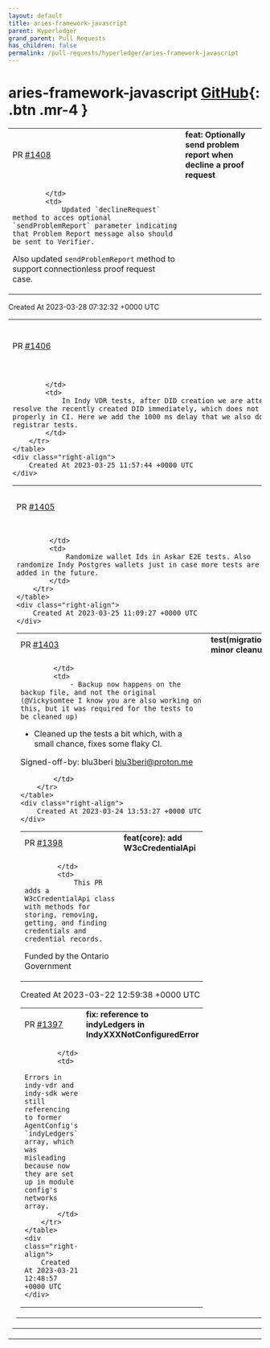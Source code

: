 ```yaml
---
layout: default
title: aries-framework-javascript
parent: Hyperledger
grand_parent: Pull Requests
has_children: false
permalink: /pull-requests/hyperledger/aries-framework-javascript
---
```


# aries-framework-javascript <span class="fs-3 right-align">[GitHub](https://github.com/hyperledger/aries-framework-javascript){: .btn .mr-4 }</span>


<div>
    <table>
        <tr>
            <td>
                PR <a href="https://github.com/hyperledger/aries-framework-javascript/pull/1408" class=".btn">#1408</a>
            </td>
            <td>
                <b>
                    feat: Optionally send problem report when decline a proof request
                </b>
            </td>
        </tr>
        <tr>
            <td>
                
            </td>
            <td>
                Updated `declineRequest` method to acces optional `sendProblemReport` parameter indicating that Problem Report message also should be sent to Verifier.
Also updated `sendProblemReport` method to support connectionless proof request case.
            </td>
        </tr>
    </table>
    <div class="right-align">
        Created At 2023-03-28 07:32:32 +0000 UTC
    </div>
</div>

<div>
    <table>
        <tr>
            <td>
                PR <a href="https://github.com/hyperledger/aries-framework-javascript/pull/1406" class=".btn">#1406</a>
            </td>
            <td>
                <b>
                    test(indy-vdr): add delay after DID creation
                </b>
            </td>
        </tr>
        <tr>
            <td>
                
            </td>
            <td>
                In Indy VDR tests, after DID creation we are attempting to resolve the recently created DID immediately, which does not always work properly in CI. Here we add the 1000 ms delay that we also do in other Indy registrar tests.
            </td>
        </tr>
    </table>
    <div class="right-align">
        Created At 2023-03-25 11:57:44 +0000 UTC
    </div>
</div>

<div>
    <table>
        <tr>
            <td>
                PR <a href="https://github.com/hyperledger/aries-framework-javascript/pull/1405" class=".btn">#1405</a>
            </td>
            <td>
                <b>
                    test: randomize askar wallet ids
                </b>
            </td>
        </tr>
        <tr>
            <td>
                
            </td>
            <td>
                Randomize wallet Ids in Askar E2E tests. Also randomize Indy Postgres wallets just in case more tests are added in the future.
            </td>
        </tr>
    </table>
    <div class="right-align">
        Created At 2023-03-25 11:09:27 +0000 UTC
    </div>
</div>

<div>
    <table>
        <tr>
            <td>
                PR <a href="https://github.com/hyperledger/aries-framework-javascript/pull/1403" class=".btn">#1403</a>
            </td>
            <td>
                <b>
                    test(migration): minor cleanup
                </b>
            </td>
        </tr>
        <tr>
            <td>
                
            </td>
            <td>
                - Backup now happens on the backup file, and not the original (@Vickysomtee I know you are also working on this, but it was required for the tests to be cleaned up)
- Cleaned up the tests a bit which, with a small chance, fixes some flaky CI.

Signed-off-by: blu3beri <blu3beri@proton.me>

            </td>
        </tr>
    </table>
    <div class="right-align">
        Created At 2023-03-24 13:53:27 +0000 UTC
    </div>
</div>

<div>
    <table>
        <tr>
            <td>
                PR <a href="https://github.com/hyperledger/aries-framework-javascript/pull/1398" class=".btn">#1398</a>
            </td>
            <td>
                <b>
                    feat(core): add W3cCredentialApi
                </b>
            </td>
        </tr>
        <tr>
            <td>
                
            </td>
            <td>
                This PR adds a W3cCredentialApi class with methods for storing, removing, getting, and finding credentials and credential records.

Funded by the Ontario Government
            </td>
        </tr>
    </table>
    <div class="right-align">
        Created At 2023-03-22 12:59:38 +0000 UTC
    </div>
</div>

<div>
    <table>
        <tr>
            <td>
                PR <a href="https://github.com/hyperledger/aries-framework-javascript/pull/1397" class=".btn">#1397</a>
            </td>
            <td>
                <b>
                    fix: reference to indyLedgers in IndyXXXNotConfiguredError
                </b>
            </td>
        </tr>
        <tr>
            <td>
                
            </td>
            <td>
                Errors in indy-vdr and indy-sdk were still referencing to former AgentConfig's `indyLedgers` array, which was misleading because now they are set up in module config's networks array.
            </td>
        </tr>
    </table>
    <div class="right-align">
        Created At 2023-03-21 12:48:57 +0000 UTC
    </div>
</div>

